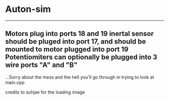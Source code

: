 # Auton-sim
----------------------------------------------------------------------------
Motors plug into ports 18 and 19
inertal sensor should be pluged into port 17, and should be mounted to motor plugged into port 19
Potentiomiters can optionally be plugged into 3 wire ports "A" and "B"
----------------------------------------------------------------------------












...Sorry about the mess and the hell you'll go through in trying to look at main.cpp

credits to suhjae for the loading image
